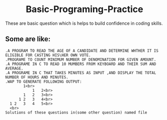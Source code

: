 
<h1 style="text-align:center">Basic-Programing-Practice</h1>
These are basic question which is helps to build confidence in coding skills.

## Some are like:
```
.A PROGRAM TO READ THE AGE OF A CANDIDATE AND DETERMINE WHTHER IT IS ELIGIBLE FOR CASTING HIS\HER OWN VOTE.
.PROGRAME TO COUNT MINIMUM NUMBER OF DENOMINATION FOR GIVEN AMOUNT.
.A PROGRAME IN C TO READ 10 MUMBERS FROM KEYBOARD AND THEIR SUM AND AVERAGE.
.A PROGRAME IN C THAT TAKES MINUTES AS INPUT ,AND DISPLAY THE TOTAL NUMBER OF HOURS AND MINUTES.
.WAP TO GENERATE FOLLOWING OUTPUT:
  		1<br>
	  		1	2<br>
	  	1	2	3<br>
	  1	2	3	4<br>
  1	2	3	4	5<br>
  <br>
Solutions of these questions in(some other question) named file
````
